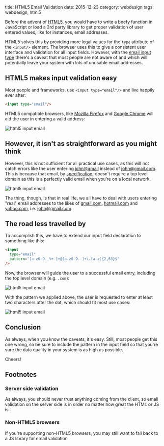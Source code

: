 title: HTML5 Email Validation
date: 2015-12-23
category: webdesign
tags: webdesign, html5

Before the advent of [HTML5](http://www.w3.org/TR/html5/), you would
have to write a beefy function in JavaScript or load a 3rd party
library to get proper validation of user entered values, like for
instances, email addresses.

HTML5 solves this by providing more legal values for the `type`
attribute of the `<input/>` element. The browser uses this to give a
consistent user interface and validation for all input fields.
However, with the
[email input type](http://www.w3.org/TR/html5/forms.html#e-mail-state-%28type=email%29)
there's a caveat that most people are not aware of and which will
potentially leave your system with lots of unusable email addresses.

## HTML5 makes input validation easy

Most people and frameworks, use `<input type="email"/>` and live
happily ever after:

```html
<input type="email"/>
```

HTML5 compatible browsers, like [Mozilla Firefox](http://firefox.com)
and [Google Chrome](http://chrome.google.com) will aid the user in
entering a valid address:

<img
  class="centered"
  src="/graphics/2015/html5-email.png"
  alt="html5 input email"
/>

## However, it isn't as straightforward as you might think

However, this is not sufficient for all practical use cases, as this
will not catch errors like the user entering [john@gmail](john@gmail)
instead of [john@gmail.com](john@gmail.com). This is because that
email, by [specification](https://tools.ietf.org/html/rfc2822),
doesn't require a top level domain as this is a perfectly valid email
when you're on a local network.

<img
  class="centered"
  src="/graphics/2015/html5-email-not-top-level.png"
  alt="html5 input email"
/>

The thing, though, is that in real life, we all have to deal with
users entering "real" email addresses to the likes of
[gmail.com](gmail.com), [hotmail.com](hotmail.com) and
[yahoo.com](yahoo.com), i.e. [john@gmail.com](john@gmail.com).

## The road less travelled by

To accomplish this, we have to extend our input field declaration to
something like this:

```html
<input
  type="email"
  pattern="[a-z0-9._%+-]+@[a-z0-9.-]+\.[a-z]{2,63}$"
/>
```

Now, the browser will guide the user to a successful email entry,
including the top level domain (e.g. `.com`):

<img
  class="centered"
  src="/graphics/2015/html5-email-top-level.png"
  alt="html5 input email"/>

With the pattern we applied above, the user is requested to enter at
least two characters after the dot, which should fit most use cases:

<img
  class="centered"
  src="/graphics/2015/html5-email-top-level2.png"
  alt="html5 input email"/>

## Conclusion

As always, when you know the caveats, it's easy. Still, most people
get this one wrong, so be sure to include the pattern in the input
field so that you're sure the data quality in your system is as high
as possible.

Cheers!

## Footnotes

### Server side validation

As always, you should never trust anything coming from the client, so
email validation on the server side is in order no matter how great
the HTML or JS is.

### Non-HTML5 browsers
If you're supporting non-HTML5 browsers, you may still want to fall
back to a JS library for email validation
